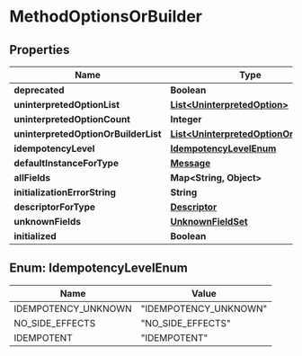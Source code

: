 # MethodOptionsOrBuilder

## Properties
Name | Type | Description | Notes
------------ | ------------- | ------------- | -------------
**deprecated** | **Boolean** |  |  [optional]
**uninterpretedOptionList** | [**List&lt;UninterpretedOption&gt;**](UninterpretedOption.md) |  |  [optional]
**uninterpretedOptionCount** | **Integer** |  |  [optional]
**uninterpretedOptionOrBuilderList** | [**List&lt;UninterpretedOptionOrBuilder&gt;**](UninterpretedOptionOrBuilder.md) |  |  [optional]
**idempotencyLevel** | [**IdempotencyLevelEnum**](#IdempotencyLevelEnum) |  |  [optional]
**defaultInstanceForType** | [**Message**](Message.md) |  |  [optional]
**allFields** | **Map&lt;String, Object&gt;** |  |  [optional]
**initializationErrorString** | **String** |  |  [optional]
**descriptorForType** | [**Descriptor**](Descriptor.md) |  |  [optional]
**unknownFields** | [**UnknownFieldSet**](UnknownFieldSet.md) |  |  [optional]
**initialized** | **Boolean** |  |  [optional]

<a name="IdempotencyLevelEnum"></a>
## Enum: IdempotencyLevelEnum
Name | Value
---- | -----
IDEMPOTENCY_UNKNOWN | &quot;IDEMPOTENCY_UNKNOWN&quot;
NO_SIDE_EFFECTS | &quot;NO_SIDE_EFFECTS&quot;
IDEMPOTENT | &quot;IDEMPOTENT&quot;
